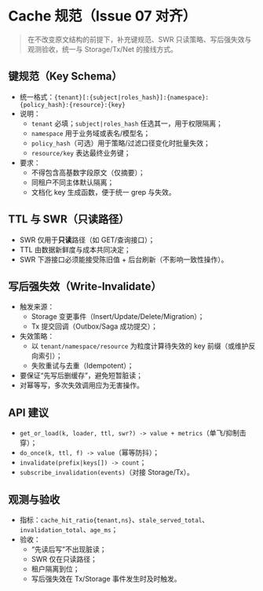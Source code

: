 # Cache 规范（Issue 07 对齐）

> 在不改变原文结构的前提下，补充键规范、SWR 只读策略、写后强失效与观测验收，统一与 Storage/Tx/Net 的接线方式。

## 键规范（Key Schema）

- 统一格式：`{tenant}[:{subject|roles_hash}]:{namespace}:{policy_hash}:{resource}:{key}`
- 说明：
  - `tenant` 必填；`subject|roles_hash` 任选其一，用于权限隔离；
  - `namespace` 用于业务域或表名/模型名；
  - `policy_hash`（可选）用于策略/过滤口径变化时批量失效；
  - `resource/key` 表达最终业务键；
- 要求：
  - 不得包含高基数字段原文（仅摘要）；
  - 同租户不同主体默认隔离；
  - 文档化 key 生成函数，便于统一 grep 与失效。

## TTL 与 SWR（只读路径）

- SWR 仅用于**只读**路径（如 GET/查询接口）；
- TTL 由数据新鲜度与成本共同决定；
- SWR 下游接口必须能接受陈旧值 + 后台刷新（不影响一致性操作）。

## 写后强失效（Write‑Invalidate）

- 触发来源：
  - Storage 变更事件（Insert/Update/Delete/Migration）；
  - Tx 提交回调（Outbox/Saga 成功提交）；
- 失效策略：
  - 以 `tenant/namespace/resource` 为粒度计算待失效的 key 前缀（或维护反向索引）；
  - 失败重试与去重（Idempotent）；
- 要保证“先写后删缓存”，避免短暂脏读；
- 对幂等写，多次失效调用应为无害操作。

## API 建议

- `get_or_load(k, loader, ttl, swr?) -> value + metrics`（单飞/抑制击穿）；
- `do_once(k, ttl, f) -> value`（幂等防抖）；
- `invalidate(prefix|keys[]) -> count`；
- `subscribe_invalidation(events)`（对接 Storage/Tx）。

## 观测与验收

- 指标：`cache_hit_ratio{tenant,ns}`、`stale_served_total`、`invalidation_total`、`age_ms`；
- 验收：
  - “先读后写”不出现脏读；
  - SWR 仅在只读路径；
  - 租户隔离到位；
  - 写后强失效在 Tx/Storage 事件发生时及时触发。
